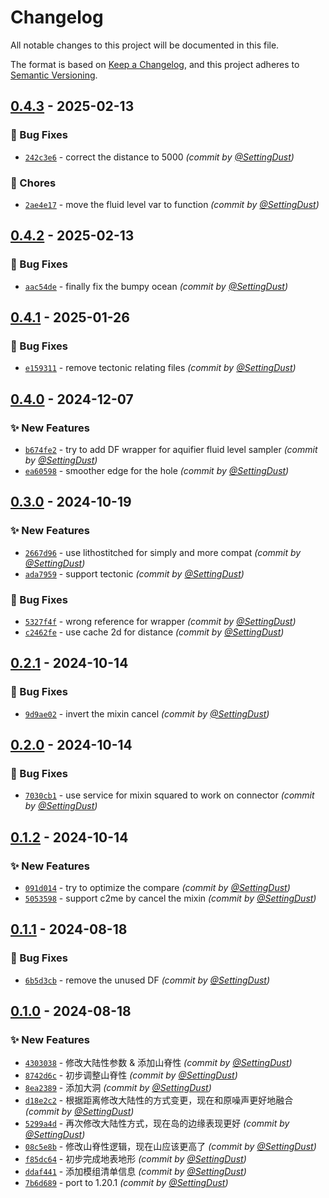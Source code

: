 # Changelog
All notable changes to this project will be documented in this file.

The format is based on [Keep a Changelog](https://keepachangelog.com/en/1.0.0/),
and this project adheres to [Semantic Versioning](https://semver.org/spec/v2.0.0.html).

## [0.4.3] - 2025-02-13
### :bug: Bug Fixes
- [`242c3e6`](https://github.com/SettingDust/TheAbyss/commit/242c3e650bbc3f91be04e89c173a47b18c663488) - correct the distance to 5000 *(commit by [@SettingDust](https://github.com/SettingDust))*

### :wrench: Chores
- [`2ae4e17`](https://github.com/SettingDust/TheAbyss/commit/2ae4e1700b9b59867427d676882d90df64fad3ba) - move the fluid level var to function *(commit by [@SettingDust](https://github.com/SettingDust))*


## [0.4.2] - 2025-02-13
### :bug: Bug Fixes
- [`aac54de`](https://github.com/SettingDust/TheAbyss/commit/aac54de4d07b1a6f5dbd8371384c06c758db77ac) - finally fix the bumpy ocean *(commit by [@SettingDust](https://github.com/SettingDust))*


## [0.4.1] - 2025-01-26
### :bug: Bug Fixes
- [`e159311`](https://github.com/SettingDust/TheAbyss/commit/e15931129b3ffe9262fd972a47c9c11282d7c73b) - remove tectonic relating files *(commit by [@SettingDust](https://github.com/SettingDust))*


## [0.4.0] - 2024-12-07
### :sparkles: New Features
- [`b674fe2`](https://github.com/SettingDust/TheAbyss/commit/b674fe24e9098ddb0631607048260f8fa3737e3a) - try to add DF wrapper for aquifier fluid level sampler *(commit by [@SettingDust](https://github.com/SettingDust))*
- [`ea60598`](https://github.com/SettingDust/TheAbyss/commit/ea60598cb556bf1e3ae380171e385aec4c14ddbf) - smoother edge for the hole *(commit by [@SettingDust](https://github.com/SettingDust))*


## [0.3.0] - 2024-10-19
### :sparkles: New Features
- [`2667d96`](https://github.com/SettingDust/TheAbyss/commit/2667d962040d72c1ff164710c712a65b851910f6) - use lithostitched for simply and more compat *(commit by [@SettingDust](https://github.com/SettingDust))*
- [`ada7959`](https://github.com/SettingDust/TheAbyss/commit/ada7959adea1c6c9663b412098935c31115c9f67) - support tectonic *(commit by [@SettingDust](https://github.com/SettingDust))*

### :bug: Bug Fixes
- [`5327f4f`](https://github.com/SettingDust/TheAbyss/commit/5327f4f04ec717fb9826a301cd7473b636bb0d4a) - wrong reference for wrapper *(commit by [@SettingDust](https://github.com/SettingDust))*
- [`c2462fe`](https://github.com/SettingDust/TheAbyss/commit/c2462fe82c0b90c71564271e5628e07300e04306) - use cache 2d for distance *(commit by [@SettingDust](https://github.com/SettingDust))*


## [0.2.1] - 2024-10-14
### :bug: Bug Fixes
- [`9d9ae02`](https://github.com/SettingDust/TheAbyss/commit/9d9ae02caaff87051fb2be661798e1cbe9f6b7fe) - invert the mixin cancel *(commit by [@SettingDust](https://github.com/SettingDust))*


## [0.2.0] - 2024-10-14
### :bug: Bug Fixes
- [`7030cb1`](https://github.com/SettingDust/TheAbyss/commit/7030cb10ea45ec8e7eff709b2533abce6d8b64d3) - use service for mixin squared to work on connector *(commit by [@SettingDust](https://github.com/SettingDust))*


## [0.1.2] - 2024-10-14
### :sparkles: New Features
- [`091d014`](https://github.com/SettingDust/TheAbyss/commit/091d014494af61d75436af131f024ca806634a8f) - try to optimize the compare *(commit by [@SettingDust](https://github.com/SettingDust))*
- [`5053598`](https://github.com/SettingDust/TheAbyss/commit/5053598d007e3fc77511e2f4483462eb6f9bf20d) - support c2me by cancel the mixin *(commit by [@SettingDust](https://github.com/SettingDust))*


## [0.1.1] - 2024-08-18
### :bug: Bug Fixes
- [`6b5d3cb`](https://github.com/SettingDust/TheAbyss/commit/6b5d3cb21b20c91cd97015c6516de251ffa1ea7e) - remove the unused DF *(commit by [@SettingDust](https://github.com/SettingDust))*


## [0.1.0] - 2024-08-18
### :sparkles: New Features
- [`4303038`](https://github.com/SettingDust/TheAbyss/commit/4303038d698cef143e669880cb1127c0cd9db4ad) - 修改大陆性参数 & 添加山脊性 *(commit by [@SettingDust](https://github.com/SettingDust))*
- [`8742d6c`](https://github.com/SettingDust/TheAbyss/commit/8742d6cd7658b4069564ae5a0361752f2dd522f1) - 初步调整山脊性 *(commit by [@SettingDust](https://github.com/SettingDust))*
- [`8ea2389`](https://github.com/SettingDust/TheAbyss/commit/8ea23897f6b663bf6f080b5d639a9eee1f336a76) - 添加大洞 *(commit by [@SettingDust](https://github.com/SettingDust))*
- [`d18e2c2`](https://github.com/SettingDust/TheAbyss/commit/d18e2c23acf0cb9bf13b136d55ef49b309347bbd) - 根据距离修改大陆性的方式变更，现在和原噪声更好地融合 *(commit by [@SettingDust](https://github.com/SettingDust))*
- [`5299a4d`](https://github.com/SettingDust/TheAbyss/commit/5299a4daac4b8d1f4d33c4b3778451ce59e71335) - 再次修改大陆性方式，现在岛的边缘表现更好 *(commit by [@SettingDust](https://github.com/SettingDust))*
- [`08c5e8b`](https://github.com/SettingDust/TheAbyss/commit/08c5e8b88df416a6191f294a82d8019a9c9fe13d) - 修改山脊性逻辑，现在山应该更高了 *(commit by [@SettingDust](https://github.com/SettingDust))*
- [`f85dc64`](https://github.com/SettingDust/TheAbyss/commit/f85dc6444bb70ec2d2ace25e51454156519b9420) - 初步完成地表地形 *(commit by [@SettingDust](https://github.com/SettingDust))*
- [`ddaf441`](https://github.com/SettingDust/TheAbyss/commit/ddaf441995c922df0ba38fbe47629c19c843c15a) - 添加模组清单信息 *(commit by [@SettingDust](https://github.com/SettingDust))*
- [`7b6d689`](https://github.com/SettingDust/TheAbyss/commit/7b6d68913066f1762f5fe92fa7a77b07b5c3de35) - port to 1.20.1 *(commit by [@SettingDust](https://github.com/SettingDust))*

[0.1.0]: https://github.com/SettingDust/TheAbyss/compare/0.0.0...0.1.0
[0.1.1]: https://github.com/SettingDust/TheAbyss/compare/0.1.0...0.1.1
[0.1.2]: https://github.com/SettingDust/TheAbyss/compare/0.1.1...0.1.2
[0.2.0]: https://github.com/SettingDust/TheAbyss/compare/0.1.2...0.2.0
[0.2.1]: https://github.com/SettingDust/TheAbyss/compare/0.2.0...0.2.1
[0.3.0]: https://github.com/SettingDust/TheAbyss/compare/0.2.1...0.3.0
[0.4.0]: https://github.com/SettingDust/TheAbyss/compare/0.3.0...0.4.0
[0.4.1]: https://github.com/SettingDust/TheAbyss/compare/0.4.0...0.4.1
[0.4.2]: https://github.com/SettingDust/TheAbyss/compare/0.4.1...0.4.2
[0.4.3]: https://github.com/SettingDust/TheAbyss/compare/0.4.2...0.4.3

